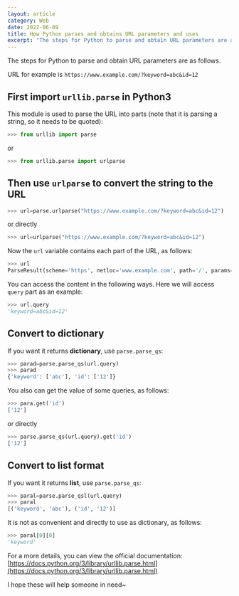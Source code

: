 ```yaml
---
layout: article
category: Web
date: 2022-06-09
title: How Python parses and obtains URL parameters and uses
excerpt: "The steps for Python to parse and obtain URL parameters are as follows URL for example is https://www.example.com/?keyword=abc&id=12 import urllib.parse in Python3 This module is used to parse the URL into parts (note that it is parsing a string, so it needs to be quoted)"
---
```

The steps for Python to parse and obtain URL parameters are as follows.

URL for example is `https://www.example.com/?keyword=abc&id=12`

## First import `urllib.parse` in Python3
This module is used to parse the URL into parts (note that it is parsing a string, so it needs to be quoted):

```python
>>> from urllib import parse
```

or

```python
>>> from urllib.parse import urlparse
```

## Then use `urlparse` to convert the string to the URL

```python
>>> url=parse.urlparse("https://www.example.com/?keyword=abc&id=12")
```

or directly

```python
>>> url=urlparse("https://www.example.com/?keyword=abc&id=12")
```

Now the `url` variable contains each part of the URL, as follows:

```python
>>> url
ParseResult(scheme='https', netloc='www.example.com', path='/', params='', query='keyword=abc&id=12', fragment='')
```

You can access the content in the following ways. Here we will access `query` part as an example:

```python
>>> url.query
'keyword=abc&id=12'
```

## Convert to dictionary
If you want it returns **dictionary**, use `parse.parse_qs`:

```python
>>> parad=parse.parse_qs(url.query)
>>> parad
{'keyword': ['abc'], 'id': ['12']}
```

You also can get the value of some queries, as follows:

```python
>>> para.get('id')
['12']
```

or directly

```python
>>> parse.parse_qs(url.query).get('id')
['12']
```

## Convert to list format
If you want it returns **list**, use `parse.parse_qs`:

```python
>>> paral=parse.parse_qsl(url.query)
>>> paral
[('keyword', 'abc'), ('id', '12')]
```

It is not as convenient and directly to use as dictionary, as follows:

```python
>>> paral[0][0]
'keyword'
```

For a more details, you can view the official documentation: [https://docs.python.org/3/library/urllib.parse.html](https://docs.python.org/3/library/urllib.parse.html)

I hope these will help someone in need~